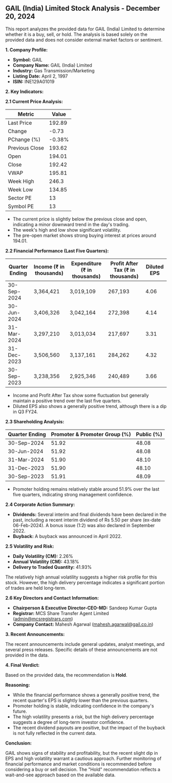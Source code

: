## GAIL (India) Limited Stock Analysis - December 20, 2024

This report analyzes the provided data for GAIL (India) Limited to determine whether it is a buy, sell, or hold.  The analysis is based solely on the provided data and does not consider external market factors or sentiment.

**1. Company Profile:**

* **Symbol:** GAIL
* **Company Name:** GAIL (India) Limited
* **Industry:** Gas Transmission/Marketing
* **Listing Date:** April 2, 1997
* **ISIN:** INE129A01019


**2. Key Indicators:**

**2.1 Current Price Analysis:**

| Metric             | Value     |
|----------------------|------------|
| Last Price          | 192.89     |
| Change              | -0.73      |
| PChange (%)         | -0.38%     |
| Previous Close      | 193.62     |
| Open                | 194.01     |
| Close               | 192.42     |
| VWAP                | 195.81     |
| Week High           | 246.3      |
| Week Low            | 134.85     |
| Sector PE           | 13         |
| Symbol PE           | 13         |


* The current price is slightly below the previous close and open, indicating a minor downward trend in the day's trading.
* The week's high and low show significant volatility.
* The pre-open market shows strong buying interest at prices around 194.01.


**2.2 Financial Performance (Last Five Quarters):**

| Quarter Ending     | Income (₹ in thousands) | Expenditure (₹ in thousands) | Profit After Tax (₹ in thousands) | Diluted EPS |
|----------------------|--------------------------|-----------------------------|---------------------------------|-------------|
| 30-Sep-2024         | 3,364,421                 | 3,019,109                   | 267,193                           | 4.06        |
| 30-Jun-2024         | 3,406,326                 | 3,042,164                   | 272,398                           | 4.14        |
| 31-Mar-2024         | 3,297,210                 | 3,013,034                   | 217,697                           | 3.31        |
| 31-Dec-2023         | 3,506,560                 | 3,137,161                   | 284,262                           | 4.32        |
| 30-Sep-2023         | 3,238,356                 | 2,925,346                   | 240,489                           | 3.66        |

* Income and Profit After Tax show some fluctuation but generally maintain a positive trend over the last five quarters.
* Diluted EPS also shows a generally positive trend, although there is a dip in Q3 FY24.


**2.3 Shareholding Analysis:**

| Quarter Ending     | Promoter & Promoter Group (%) | Public (%) |
|----------------------|-----------------------------|------------|
| 30-Sep-2024         | 51.92                        | 48.08      |
| 30-Jun-2024         | 51.92                        | 48.08      |
| 31-Mar-2024         | 51.90                        | 48.10      |
| 31-Dec-2023         | 51.90                        | 48.10      |
| 30-Sep-2023         | 51.91                        | 48.09      |

* Promoter holding remains relatively stable around 51.9% over the last five quarters, indicating strong management confidence.


**2.4 Corporate Action Summary:**

* **Dividends:**  Several interim and final dividends have been declared in the past, including a recent interim dividend of Rs 5.50 per share (ex-date 06-Feb-2024).  A bonus issue (1:2) was also declared in September 2022.
* **Buyback:** A buyback was announced in April 2022.

**2.5 Volatility and Risk:**

* **Daily Volatility (CM):** 2.26%
* **Annual Volatility (CM):** 43.18%
* **Delivery to Traded Quantity:** 41.93%

The relatively high annual volatility suggests a higher risk profile for this stock.  However, the high delivery percentage indicates a significant portion of trades are held long-term.


**2.6 Key Directors and Contact Information:**

* **Chairperson & Executive Director-CEO-MD:** Sandeep Kumar Gupta
* **Registrar:** MCS Share Transfer Agent Limited (admin@mcsregistrars.com)
* **Company Contact:** Mahesh Agarwal (mahesh.agarwal@gail.co.in)


**3. Recent Announcements:**

The recent announcements include general updates, analyst meetings, and several press releases.  Specific details of these announcements are not provided in the data.


**4. Final Verdict:**

Based on the provided data, the recommendation is **Hold**.

**Reasoning:**

* While the financial performance shows a generally positive trend, the recent quarter's EPS is slightly lower than the previous quarters.
* Promoter holding is stable, indicating confidence in the company's future.
* The high volatility presents a risk, but the high delivery percentage suggests a degree of long-term investor confidence.
* The recent dividend payouts are positive, but the impact of the buyback is not fully reflected in the current data.

**Conclusion:**

GAIL shows signs of stability and profitability, but the recent slight dip in EPS and high volatility warrant a cautious approach.  Further monitoring of financial performance and market conditions is recommended before considering a buy or sell decision.  The "Hold" recommendation reflects a wait-and-see approach based on the available data.
